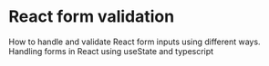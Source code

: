 # React form validation
How to handle and validate React form inputs using different ways. Handling forms in React using useState and typescript